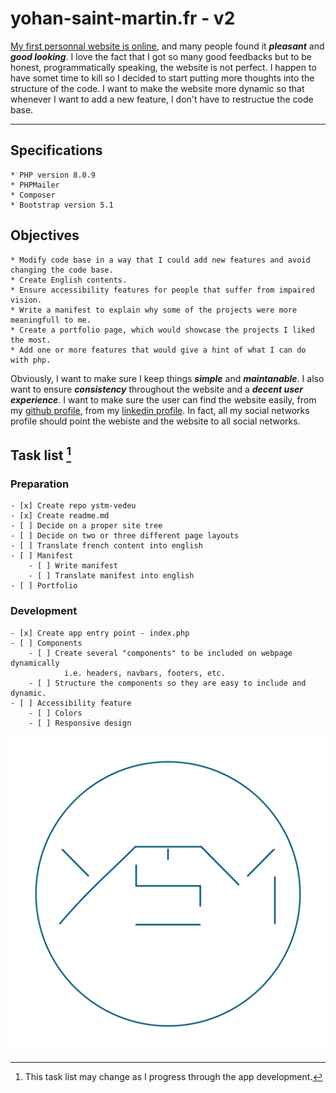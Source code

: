 # yohan-saint-martin.fr - v2

[My first personnal website is online](http://www.yohan-saint-martin.fr "Yohan Saint-Martin, Développeur web"), and many people found it ***pleasant*** and ***good looking***.
I love the fact that I got so many good feedbacks but to be honest, programmatically speaking, the website is not perfect.
I happen to have somet time to kill so I decided to start putting more thoughts into the structure of the code.
I want to make the website more dynamic so that whenever I want to add a new feature, I don't have to restructue the code base.

-----------------------------

## Specifications

    * PHP version 8.0.9
    * PHPMailer
    * Composer
    * Bootstrap version 5.1

## Objectives

    * Modify code base in a way that I could add new features and avoid changing the code base.
    * Create English contents.
    * Ensure accessibility features for people that suffer from impaired vision.
    * Write a manifest to explain why some of the projects were more meaningfull to me.
    * Create a portfolio page, which would showcase the projects I liked the most.
    * Add one or more features that would give a hint of what I can do with php.

Obviously, I want to make sure I keep things ***simple*** and ***maintanable***. I also want to ensure ***consistency*** throughout the website and a ***decent user experience***.
I want to make sure the user can find the website easily, from my [github profile](https://github.com/YoStM "YoStM - github.com"), from my [linkedin profile](https://www.linkedin.com/in/yohan-saint-martin-b7068151/ "Yohan Saint-Martin - LinkedIn").
In fact, all my social networks profile should point the webiste and the website to all social networks.

## Task list [^1]

### Preparation
    - [x] Create repo ystm-vedeu
    - [x] Create readme.md
    - [ ] Decide on a proper site tree
    - [ ] Decide on two or three different page layouts
    - [ ] Translate french content into english
    - [ ] Manifest
        - [ ] Write manifest
        - [ ] Translate manifest into english
    - [ ] Portfolio

### Development
    - [x] Create app entry point - index.php
    - [ ] Components
        - [ ] Create several "components" to be included on webpage dynamically
                i.e. headers, navbars, footers, etc.
        - [ ] Structure the components so they are easy to include and dynamic.
    - [ ] Accessibility feature
        - [ ] Colors
        - [ ] Responsive design
    


[^1]: This task list may change as I progress through the app development.

![YoStM logo](/assets/img/yo_stm-the_logo.svg "Logo YoStM")